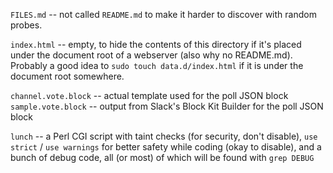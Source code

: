 `FILES.md` -- not called `README.md` to make it harder to discover with random probes.

`index.html` -- empty, to hide the contents of this directory if it's placed under the document root of a webserver (also why no README.md). Probably a good idea to `sudo touch data.d/index.html` if it is under the document root somewhere.

`channel.vote.block` -- actual template used for the poll JSON block
`sample.vote.block` -- output from Slack's Block Kit Builder for the poll JSON block

`lunch` -- a Perl CGI script with taint checks (for security, don't disable), `use strict` / `use warnings` for better safety while coding (okay to disable), and a bunch of debug code, all (or most) of which will be found with `grep DEBUG`
